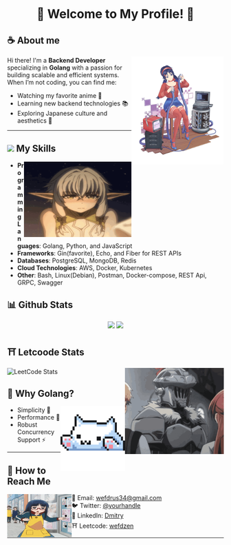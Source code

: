 <div align="center">
<h1>
🌸 Welcome to My Profile! 🌸
</h1>
</div>

## **☕ About me**
<a href="https://github.com/Wefdzen"><img  align="right" height="250"  width="215" src="./img/mita1.png"></a>
Hi there! I'm a **Backend Developer** specializing in **Golang** with a passion for building scalable and efficient systems.  
When I’m not coding, you can find me:  
- Watching my favorite anime 🎥  
- Learning new backend technologies 📚  
- Exploring Japanese culture and aesthetics 🎎  

---

## <img src="https://user-images.githubusercontent.com/74038190/212284087-bbe7e430-757e-4901-90bf-4cd2ce3e1852.gif" width="20"> My Skills  
<a href="https://github.com/Wefdzen"><img  align="right" height="175"  width="250" src="./img/chrominius-dagger.gif"></a>
- **Programming Languages**: Golang, Python, and JavaScript  
- **Frameworks**: Gin(favorite), Echo, and Fiber for REST APIs  
- **Databases**: PostgreSQL, MongoDB, Redis  
- **Cloud Technologies**: AWS, Docker, Kubernetes
- **Other**: Bash, Linux(Debian), Postman, Docker-compose, REST Api, GRPC, Swagger
## **📊 Github Stats**
<!-- <div><a href="https://github.com/Wefdzen"><img width="100" src="https://cdn.discordapp.com/attachments/1077108830862839848/1107004077621125240/105017051_p13.png"></a><div> -->
<p align="center"><img width="50%" src="https://github-readme-stats.vercel.app/api?username=Wefdzen&show_icons=true&count_private=true&theme=react&hide_border=true&bg_color=0D1117"/> <img width="45%" src="https://github-readme-stats.vercel.app/api/top-langs/?username=Wefdzen&show_icons=true&count_private=true&theme=react&hide_border=true&bg_color=0D1117&layout=compact"/>
</p>

## ⛩️ **Letcoode Stats**
<a href="https://github.com/Wefdzen"><img align="right" width="230" height="200" src="./img/think-goblin-slayer.gif"></a>
![LeetCode Stats](https://leetcard.jacoblin.cool/wefdzen?theme=nord&font=Chivo)



## 🌸 **Why Golang?**  
<a href="https://github.com/Wefdzen"><img align="right" width="150" src="./img/cat1.gif"></a>
- Simplicity 🌱  
- Performance 🚀  
- Robust Concurrency Support ⚡  

---

## 📂 How to Reach Me  
<a href="https://github.com/Wefdzen"><img  align="left" height="100"  width="150" src="./img/r.gif"></a>
- 📧 Email: [wefdrus34@gmail.com](mailto:wefdrus34@gmail.com)  
- 🐦 Twitter: [@yourhandle](https://twitter.com/yourhandle)  
- 💼 LinkedIn: [Dmitry](https://www.linkedin.com/in/dmitry-plyvskiy-09150a324/)
- ⛩️ Leetcode: [wefdzen](https://leetcode.com/u/wefdzen/)

---


